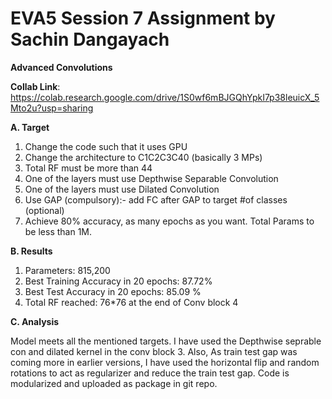 # EVA5 Session 7 Assignment by Sachin Dangayach

**Advanced Convolutions**

**Collab Link**: https://colab.research.google.com/drive/1S0wf6mBJGQhYpkI7p38leuicX_5Mto2u?usp=sharing

**A. Target**

1.  Change the code such that it uses GPU
2.  Change the architecture to C1C2C3C40 (basically 3 MPs)
3.  Total RF must be more than 44
4.  One of the layers must use Depthwise Separable Convolution
5.  One of the layers must use Dilated Convolution
6.  Use GAP (compulsory):- add FC after GAP to target #of classes (optional)
7.  Achieve 80% accuracy, as many epochs as you want. Total Params to be less than 1M.

**B. Results**

1.  Parameters: 815,200
2.  Best Training Accuracy in 20 epochs: 87.72%
3.  Best Test Accuracy in 20 epochs: 85.09 %
4.  Total RF reached: 76*76 at the end of Conv block 4

**C. Analysis**

Model meets all the mentioned targets. I have used the Depthwise seprable con and dilated kernel in the conv block 3. Also, As train test gap was coming more in earlier versions, I have used the horizontal flip and random rotations to act as regularizer and reduce the train test gap. Code is modularized and uploaded as package in git repo.
